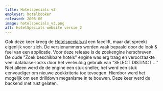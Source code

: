 ```yaml
---
title: Hotelspecials v3
employer: hotelbooker
released: 2006-06
image: hotelspecials_v3.png
alt: HotelSpecials website versie 2
---
```


Ook deze keer kreeg de [Hotelspecials.nl](http://www.hotelspecials.nl) een facelift, maar dat spreekt eigenlijk voor zich.
De versienummers worden vaak bepaald door de look & feel van een applicatie.
Voor deze release is de zoekengine herschreven.
De oude "Zoek beschikbare hotels" engine was erg traag en veroorzaakte veel database-locks door het veelvuldig gebruik van "SELECT DISTINCT ..." Niet alleen werd de de engine een stuk sneller, het werd een stuk eenvoudiger om nieuwe zoekkriteria toe tevoegen.
Hierdoor werd het mogelijk om een drilldown meganisme in te bouwen.
Deze keer werd de backend met rust gelaten.
